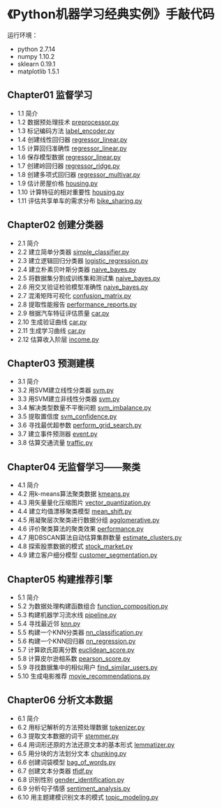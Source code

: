 # 《Python机器学习经典实例》手敲代码

运行环境：

- python 2.7.14
- numpy 1.10.2
- sklearn 0.19.1
- matplotlib 1.5.1

## Chapter01 监督学习

- 1.1 简介
- 1.2 数据预处理技术 [preprocessor.py](Chapter01/preprocessor.py)
- 1.3 标记编码方法 [label_encoder.py](Chapter01/label_encoder.py)
- 1.4 创建线性回归器 [regressor_linear.py](Chapter01/regressor_linear.py)
- 1.5 计算回归准确性 [regressor_linear.py](Chapter01/regressor_linear.py)
- 1.6 保存模型数据 [regressor_linear.py](Chapter01/regressor_linear.py)
- 1.7 创建岭回归器 [regressor_ridge.py](Chapter01/regressor_ridge.py)
- 1.8 创建多项式回归器 [regressor_multivar.py](Chapter01/regressor_multivar.py)
- 1.9 估计房屋价格 [housing.py](Chapter01/housing.py)
- 1.10 计算特征的相对重要性 [housing.py](Chapter01/housing.py)
- 1.11 评估共享单车的需求分布 [bike_sharing.py](Chapter01/bike_sharing.py)

## Chapter02 创建分类器

- 2.1 简介
- 2.2 建立简单分类器 [simple_classifier.py](Chapter02/simple_classifier.py)
- 2.3 建立逻辑回归分类器 [logistic_regression.py](Chapter02/logistic_regression.py)
- 2.4 建立朴素贝叶斯分类器 [naive_bayes.py](Chapter02/naive_bayes.py)
- 2.5 将数据集分割成训练集和测试集 [naive_bayes.py](Chapter02/naive_bayes.py)
- 2.6 用交叉验证检验模型准确性 [naive_bayes.py](Chapter02/naive_bayes.py)
- 2.7 混淆矩阵可视化 [confusion_matrix.py](Chapter02/confusion_matrix.py)
- 2.8 提取性能报告 [performance_reports.py](Chapter02/performance_reports.py)
- 2.9 根据汽车特征评估质量 [car.py](Chapter02/car.py)
- 2.10 生成验证曲线 [car.py](Chapter02/car.py)
- 2.11 生成学习曲线 [car.py](Chapter02/car.py)
- 2.12 估算收入阶层 [income.py](Chapter02/income.py)

## Chapter03 预测建模

- 3.1 简介 
- 3.2 用SVM建立线性分类器 [svm.py](Chapter03/svm.py)
- 3.3 用SVM建立非线性分类器 [svm.py](Chapter03/svm.py)
- 3.4 解决类型数量不平衡问题 [svm_imbalance.py](Chapter03/svm_imbalance.py)
- 3.5 提取置信度 [svm_confidence.py](Chapter03/svm_confidence.py)
- 3.6 寻找最优超参数 [perform_grid_search.py](Chapter03/perform_grid_search.py)
- 3.7 建立事件预测器 [event.py](Chapter03/event.py)
- 3.8 估算交通流量 [traffic.py](Chapter03/traffic.py)

## Chapter04 无监督学习——聚类

- 4.1 简介
- 4.2 用k-means算法聚类数据 [kmeans.py](Chapter04/kmeans.py)
- 4.3 用矢量量化压缩图片 [vector_quantization.py](Chapter04/vector_quantization.py)
- 4.4 建立均值漂移聚类模型 [mean_shift.py](Chapter04/mean_shift.py)
- 4.5 用凝聚层次聚类进行数据分组 [agglomerative.py](Chapter04/agglomerative.py)
- 4.6 评价聚类算法的聚类效果 [performance.py](Chapter04/performance.py)
- 4.7 用DBSCAN算法自动估算集群数量 [estimate_clusters.py](Chapter04/estimate_clusters.py)
- 4.8 探索股票数据的模式 [stock_market.py](Chapter04/stock_market.py)
- 4.9 建立客户细分模型 [customer_segmentation.py](Chapter04/customer_segmentation.py)

## Chapter05 构建推荐引擎

- 5.1 简介
- 5.2 为数据处理构建函数组合 [function_composition.py](Chapter05/function_composition.py)
- 5.3 构建机器学习流水线 [pipeline.py](Chapter05/pipeline.py)
- 5.4 寻找最近邻 [knn.py](Chapter05/knn.py)
- 5.5 构建一个KNN分类器 [nn_classification.py](Chapter05/nn_classification.py)
- 5.6 构建一个KNN回归器 [nn_regression.py](Chapter05/nn_regression.py)
- 5.7 计算欧氏距离分数 [euclidean_score.py](Chapter05/euclidean_score.py)
- 5.8 计算皮尔逊相系数 [pearson_score.py](Chapter05/pearson_score.py)
- 5.9 寻找数据集中的相似用户 [find_similar_users.py](Chapter05/find_similar_users.py)
- 5.10 生成电影推荐 [movie_recommendations.py](Chapter05/movie_recommendations.py)

## Chapter06 分析文本数据

- 6.1 简介
- 6.2 用标记解析的方法预处理数据 [tokenizer.py](Chapter06/tokenizer.py)
- 6.3 提取文本数据的词干 [stemmer.py](Chapter06/stemmer.py)
- 6.4 用词形还原的方法还原文本的基本形式 [lemmatizer.py](Chapter06/lemmatizer.py)
- 6.5 用分块的方法划分文本 [chunking.py](Chapter06/chunking.py)
- 6.6 创建词袋模型 [bag_of_words.py](Chapter06/bag_of_words.py)
- 6.7 创建文本分类器 [tfidf.py](Chapter06/tfidf.py)
- 6.8 识别性别 [gender_identification.py](Chapter06/gender_identification.py)
- 6.9 分析句子情感 [sentiment_analysis.py](Chapter06/sentiment_analysis.py)
- 6.10 用主题建模识别文本的模式 [topic_modeling.py](Chapter06/topic_modeling.py)